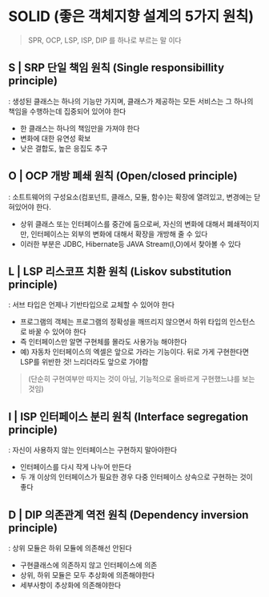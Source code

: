# SOLID (좋은 객체지향 설계의 5가지 원칙)

> SPR, OCP, LSP, ISP, DIP 를 하나로 부르는 말 이다

## S | SRP 단일 책임 원칙 (Single responsibillity principle)
: 생성된 클래스는 하나의 기능만 가지며, 클래스가 제공하는 모든 서비스는 그 하나의 책임을 수행하는데 집중되어 있어야 한다
- 한 클래스는 하나의 책임만을 가져야 한다
- 변화에 대한 유연성 확보
- 낮은 결합도, 높은 응집도 추구


## O | OCP 개방 폐쇄 원칙 (Open/closed principle)
: 소트트웨어의 구성요소(컴포넌트, 클래스, 모듈, 함수)는 확장에 열려있고, 변경에는 닫혀있어야 한다.  
- 상위 클래스 또는 인터페이스를 중간에 둠으로써, 자신의 변화에 대해서 폐쇄적이지만, 인터페이스는 외부의 변화에 대해서 확장을 개방해 줄 수 있다
- 이러한 부분은 JDBC, Hibernate등 JAVA Stream(I,O)에서 찾아볼 수 있다

## L | LSP 리스코프 치환 원칙 (Liskov substitution principle)
: 서브 타입은 언제나 기반타입으로 교체할 수 있어야 한다
- 프로그램의 객체는 프로그램의 정확성을 깨뜨리지 않으면서 하위 타입의 인스턴스로 바꿀 수 있어야 한다
- 즉 인터페이스만 알면 구현체를 몰라도 사용가능 해야한다
- 예) 자동차 인터페이스의 엑셀은 앞으로 가라는 기능이다. 뒤로 가게 구현한다면 LSP를 위반한 것! 느리더라도 앞으로 가야함
> (단순히 구현여부만 따지는 것이 아님, 기능적으로 올바르게 구현했느냐를 보는 것임)

## I | ISP 인터페이스 분리 원칙 (Interface segregation principle)
: 자신이 사용하지 않는 인터페이스는 구현하지 말아야한다
- 인터페이스를 다시 작게 나누어 만든다
- 두 개 이상의 인터페이스가 필요한 경우 다중 인터페이스 상속으로 구현하는 것이 좋다

## D | DIP 의존관계 역전 원칙 (Dependency inversion principle)
: 상위 모듈은 하위 모듈에 의존해선 안된다
- 구현클래스에 의존하지 않고 인터페이스에 의존
- 상위, 하위 모듈은 모두 추상화에 의존해야한다
- 세부사항이 추상화에 의존해야한다